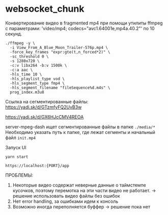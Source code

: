 # websocket_chunk

Конвертирование видео в fragmented mp4 при помощи утилиты ffmpeg c параметрами: 'video/mp4; codecs="avc1.64001e,mp4a.40.2"' по 10 секунд.

```
./ffmpeg -y \
  -i View_From_A_Blue_Moon_Trailer-576p.mp4 \
  -force_key_frames "expr:gte(t,n_forced*2)" \
  -sc_threshold 0 \
  -s 1280x720 \
  -c:v libx264 -b:v 1500k \
  -c:a aac \
  -hls_time 10 \
  -hls_playlist_type vod \
  -hls_segment_type fmp4 \
  -hls_segment_filename "fileSequence%d.m4s" \
  prog_index.m3u8
```

Ссылка на сегментированные файлы:
https://yadi.sk/d/GTzmfyFQ2UvB3w

https://yadi.sk/d/GX6HJcCMV4REOA

server-mpeg-dash ищет сегментированные файлы в папке `./media/*`
Необходимо указать путь к папке, где лежат сегменты и начальный файл `init.mp4`


Запуск UI
```
yarn start
```
```https://localhost:{PORT}/app```

ПРОБЛЕМЫ:

1. Некоторые видео содержат неверные данные о таймстемпе кусочков, поэтому перемотка на эти части видео не работает. -> решение использовать видео файлы без ошибок
2. Нет error handling, за ошибками идем к консоль
3. Возможно иногда переполняется буффер -> решение пока нет